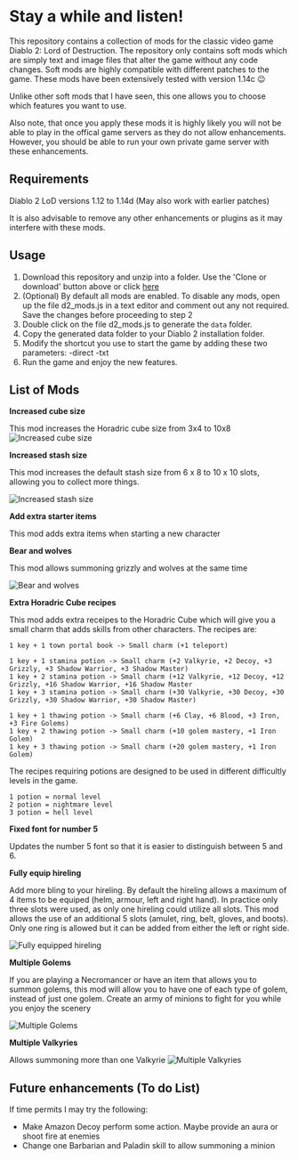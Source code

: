 # Stay a while and listen!

This repository contains a collection of mods for the classic video game Diablo 2: Lord of Destruction.  The repository only contains soft mods which are simply text and image files that alter the game without any code changes.  Soft mods are highly compatible with different patches to the game.  These mods have been extensively tested with version 1.14c :wink:

Unlike other soft mods that I have seen, this one allows you to choose which features you want to use.

Also note, that once you apply these mods it is highly likely you will not be able to play in the offical game servers as they do not allow enhancements.  However, you should be able to run your own private game server with these enhancements.

## Requirements

Diablo 2 LoD versions 1.12 to 1.14d (May also work with earlier patches)

It is also advisable to remove any other enhancements or plugins as it may interfere with these mods.

## Usage
1) Download this repository and unzip into a folder. Use the 'Clone or download' button above or click [here](https://github.com/sajonoso/d2mods/archive/master.zip)
2) (Optional) By default all mods are enabled.  To disable any mods, open up the file d2_mods.js in a text editor and comment out any not required.  Save the changes before proceeding to step 2
3) Double click on the file d2_mods.js to generate the `data` folder.
4) Copy the generated data folder to your Diablo 2 installation folder.
5) Modify the shortcut you use to start the game by adding these two parameters: -direct -txt
6) Run the game and enjoy the new features.

## List of Mods

**Increased cube size**

This mod increases the Horadric cube size from 3x4 to 10x8
![Increased cube size](_images/10x8_cube.png)

**Increased stash size**

This mod increases the default stash size from 6 x 8 to 10 x 10 slots, allowing you to collect more things.

![Increased stash size](_images/10x10_stash.png)

**Add extra starter items**

This mod adds extra items when starting a new character

**Bear and wolves**

This mod allows summoning grizzly and wolves at the same time

![Bear and wolves](_images/bear+wolves.png)

**Extra Horadric Cube recipes**

This mod adds extra receipes to the Horadric Cube which will give you a small charm that adds skills from other characters.
The recipes are:
```
1 key + 1 town portal book -> Small charm (+1 teleport)

1 key + 1 stamina potion -> Small charm (+2 Valkyrie, +2 Decoy, +3 Grizzly, +3 Shadow Warrior, +3 Shadow Master)
1 key + 2 stamina potion -> Small charm (+12 Valkyrie, +12 Decoy, +12 Grizzly, +16 Shadow Warrior, +16 Shadow Master
1 key + 3 stamina potion -> Small charm (+30 Valkyrie, +30 Decoy, +30 Grizzly, +30 Shadow Warrior, +30 Shadow Master)

1 key + 1 thawing potion -> Small charm (+6 Clay, +6 Blood, +3 Iron, +3 Fire Golems)
1 key + 2 thawing potion -> Small charm (+10 golem mastery, +1 Iron Golem)
1 key + 3 thawing potion -> Small charm (+20 golem mastery, +1 Iron Golem)
```
The recipes requiring potions are designed to be used in different difficultly levels in the game.
```
1 potion = normal level
2 potion = nightmare level
3 potion = hell level
```


**Fixed font for number 5**

Updates the number 5 font so that it is easier to distinguish between 5 and 6.


**Fully equip hireling**

Add more bling to your hireling. By default the hireling allows a maximum of 4 items to be equiped (helm, armour, left and right hand).  In practice only three slots were used, as only one hireling could utilize all slots.  This mod allows the use of an additional 5 slots (amulet, ring, belt, gloves, and boots).  Only one ring is allowed but it can be added from either the left or right side.

![Fully equipped hireling](_images/full_equip_hireling.png)


**Multiple Golems**

If you are playing a Necromancer or have an item that allows you to summon golems, this mod will allow you to have one of each type of golem, instead of just one golem.  Create an army of minions to fight for you while you enjoy the scenery

![Multiple Golems](_images/multi_golem.png)

**Multiple Valkyries**

Allows summoning more than one Valkyrie
![Multiple Valkyries](_images/multi_valkyrie.png)


## Future enhancements (To do List)

If time permits I may try the following:
* Make Amazon Decoy perform some action.  Maybe provide an aura or shoot fire at enemies
* Change one Barbarian and Paladin skill to allow summoning a minion
